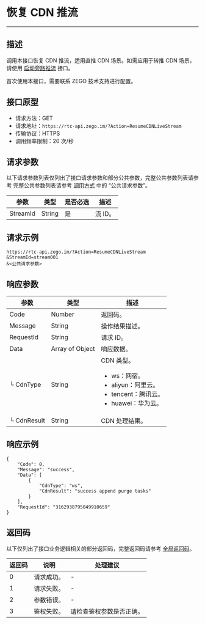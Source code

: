 # 恢复 CDN 推流

---

## 描述

调用本接口恢复 CDN 推流，适用直推 CDN 场景。如需应用于转推 CDN 场景，请使用 [启动旁路推流](https://doc-zh.zego.im/article/19624) 接口。

<Warning title="注意">


首次使用本接口，需要联系 ZEGO 技术支持进行配置。

</Warning>



## 接口原型

- 请求方法：GET
- 请求地址：`https://rtc-api.zego.im/?Action=ResumeCDNLiveStream`
- 传输协议：HTTPS
- 调用频率限制：20 次/秒


## 请求参数

以下请求参数列表仅列出了接口请求参数和部分公共参数，完整公共参数列表请参考 完整公共参数列表请参考 [调用方式](/real-time-voice-server/api-reference/accessing-server-apis#公共请求参数) 中的 “公共请求参数”。


<table>

<thead>
  <tr>
    <th>参数</th>
    <th>类型</th>
    <th>是否必选</th>
    <th>描述</th>
  </tr>
</thead>
<tbody>
  <tr>
    <td>StreamId</td>
    <td>String</td>
    <td>是</td>
    <td>流 ID。</td>
  </tr>
</tbody>
</table>


## 请求示例

```
https://rtc-api.zego.im/?Action=ResumeCDNLiveStream
&StreamId=stream001
&<公共请求参数>
```

## 响应参数


| 参数 | 类型 | 描述 |
|---|---|---|
| Code | Number | 返回码。 |
| Message | String | 操作结果描述。 |
| RequestId | String | 请求 ID。 |
| Data | Array of Object | 响应数据。 |
| └ CdnType | String | CDN 类型。<ul><li>ws：网宿。</li><li>aliyun：阿里云。</li><li>tencent：腾讯云。</li><li>huawei：华为云。</li></ul> |
| └ CdnResult | String | CDN 处理结果。 |



## 响应示例

```
{
    "Code": 0,
    "Message": "success",
    "Data": [
        {
            "CdnType": "ws",
            "CdnResult": "success append purge tasks"
        }
    ],
    "RequestId": "3162938795049910659"
}
```

## 返回码

以下仅列出了接口业务逻辑相关的部分返回码，完整返回码请参考 [全局返回码](https://doc-zh.zego.im/)。

|返回码|说明|处理建议|
|-----|------|-----|
| 0 | 请求成功。 |-|
| 1 | 请求失败。 |-|
| 2 | 参数错误。 |-|
| 3 | 鉴权失败。 | 请检查鉴权参数是否正确。|
